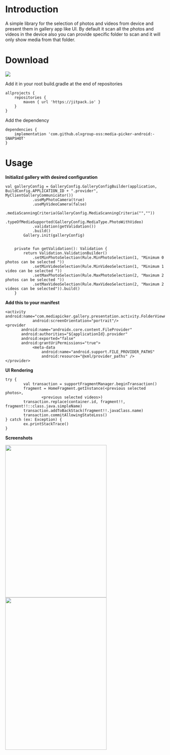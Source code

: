 # Introduction

A simple library for the selection of photos and videos from device and present them in gallery app like UI.
By default it scan all the photos and videos in the device also you can provide specific folder to scan and it will only show media from that folder.

# Download

[![](https://jitpack.io/v/olxgroup-oss/media-picker-android.svg)](https://jitpack.io/#olxgroup-oss/media-picker-android)


Add it in your root build.gradle at the end of repositories
```
allprojects {
	repositories {
		maven { url 'https://jitpack.io' }
	}
}

```  

Add the dependency
```
dependencies {
	implementation 'com.github.olxgroup-oss:media-picker-android:-SNAPSHOT'
}
```

# Usage

**Initializd gallery with desired configuration**
```       
val galleryConfig = GalleryConfig.GalleryConfigBuilder(application, BuildConfig.APPLICATION_ID + ".provider", MyClientGalleryCommunicator())
            .useMyPhotoCamera(true)
            .useMyVideoCamera(false)
            .mediaScanningCriteria(GalleryConfig.MediaScanningCriteria("",""))
            .typeOfMediaSupported(GalleryConfig.MediaType.PhotoWithVideo)
            .validation(getValidation())
            .build()
        Gallery.init(galleryConfig)
        
```
```
    private fun getValidation(): Validation {
        return Validation.ValidationBuilder()
            .setMinPhotoSelection(Rule.MinPhotoSelection(1, "Minimum 0 photos can be selected "))
            .setMinVideoSelection(Rule.MinVideoSelection(1, "Minimum 1 video can be selected "))
            .setMaxPhotoSelection(Rule.MaxPhotoSelection(2, "Maximum 2 photos can be selected "))
            .setMaxVideoSelection(Rule.MaxVideoSelection(2, "Maximum 2 videos can be selected")).build()
    }
```
**Add this to your manifest**
```
<activity android:name="com.mediapicker.gallery.presentation.activity.FolderViewActivity"
            android:screenOrientation="portrait"/>
<provider
       android:name="androidx.core.content.FileProvider"
       android:authorities="${applicationId}.provider"
       android:exported="false"
       android:grantUriPermissions="true">
            <meta-data
                android:name="android.support.FILE_PROVIDER_PATHS"
                android:resource="@xml/provider_paths" />
</provider>
```	

**UI Rendering**

```
try {
        val transaction = supportFragmentManager.beginTransaction()
        fragment = HomeFragment.getInstance(<previous selected photos>,
                <previous selected videos>)
  	    transaction.replace(container.id, fragment!!, fragment!!::class.java.simpleName)
        transaction.addToBackStack(fragment!!.javaClass.name)
        transaction.commitAllowingStateLoss()
} catch (ex: Exception) {
        ex.printStackTrace()
}
```

**Screenshots**

<img src="https://user-images.githubusercontent.com/44491561/80382551-08259300-88c0-11ea-9f49-777cab94f0f5.png" width="320" height="480" />

<img src="https://user-images.githubusercontent.com/44491561/80382632-1f648080-88c0-11ea-84a7-904a959c0733.png" width="320" height="480" />

